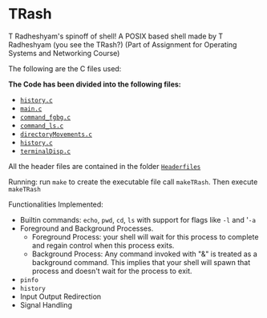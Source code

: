 # TRash
T Radheshyam's spinoff of shell! A POSIX based shell made by T Radheshyam (you see the TRash?) (Part of Assignment for Operating Systems and Networking Course)

The following are the C files used: 

**The Code has been divided into the following files:**

-   [`history.c`](./src/history.c)
-   [`main.c`](./src/main.c)
-   [`command_fgbg.c`](./src/command_fgbg.c)
-   [`command_ls.c`](./src/command_ls.c)
-   [`directoryMovements.c`](./src/directoryMovements.c)
-   [`history.c`](./src/history.c)
-   [`terminalDisp.c`](./src/terminalDisp.c)

All the header files are contained in the folder [`Headerfiles`](./src/HeaderFiles)

Running:
run `make` to create the executable file call `makeTRash`.
Then execute `makeTRash`

Functionalities Implemented:
- Builtin commands: `echo`, `pwd`, `cd`, `ls` with support for flags like `-l` and '`-a`
- Foreground and Background Processes. 
    - Foreground Process: your shell will wait for this process to complete and regain control when this process exits.
    - Background Process: Any command invoked with "&" is treated as a background command. This implies that your shell will spawn that process and doesn't wait for the process to exit.
- `pinfo`
- `history`
- Input Output Redirection
- Signal Handling